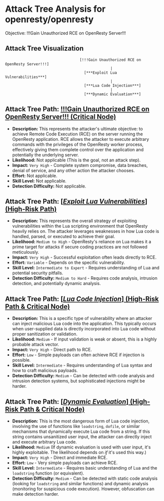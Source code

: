 # Attack Tree Analysis for openresty/openresty

Objective: !!!Gain Unauthorized RCE on OpenResty Server!!!

## Attack Tree Visualization

                                      [!!!Gain Unauthorized RCE on OpenResty Server!!!]
                                                    |
                                        [***Exploit Lua Vulnerabilities***]
                                                    |
                                        [***Lua Code Injection***]
                                                    |
                                        [***Dynamic Evaluation***]

## Attack Tree Path: [!!!Gain Unauthorized RCE on OpenResty Server!!! (Critical Node)](./attack_tree_paths/!!!gain_unauthorized_rce_on_openresty_server!!!__critical_node_.md)

*   **Description:** This represents the attacker's ultimate objective: to achieve Remote Code Execution (RCE) on the server running the OpenResty application. RCE allows the attacker to execute arbitrary commands with the privileges of the OpenResty worker process, effectively giving them complete control over the application and potentially the underlying server.
*   **Likelihood:** Not applicable (This is the goal, not an attack step).
*   **Impact:** `Very High` - Complete system compromise, data breaches, denial of service, and any other action the attacker chooses.
*   **Effort:** Not applicable.
*   **Skill Level:** Not applicable.
*   **Detection Difficulty:** Not applicable.

## Attack Tree Path: [[***Exploit Lua Vulnerabilities***] (High-Risk Path)](./attack_tree_paths/_exploit_lua_vulnerabilities___high-risk_path_.md)

*   **Description:** This represents the overall strategy of exploiting vulnerabilities within the Lua scripting environment that OpenResty heavily relies on.  The attacker leverages weaknesses in how Lua code is handled, parsed, or executed to achieve their goal.
*   **Likelihood:** `Medium to High` - OpenResty's reliance on Lua makes it a prime target for attacks if secure coding practices are not followed meticulously.
*   **Impact:** `Very High` - Successful exploitation often leads directly to RCE.
*   **Effort:** `Variable` - Depends on the specific vulnerability.
*   **Skill Level:** `Intermediate to Expert` - Requires understanding of Lua and potential security pitfalls.
*   **Detection Difficulty:** `Medium to Hard` - Requires code analysis, intrusion detection, and potentially dynamic analysis.

## Attack Tree Path: [[***Lua Code Injection***] (High-Risk Path & Critical Node)](./attack_tree_paths/_lua_code_injection___high-risk_path_&_critical_node_.md)

*   **Description:** This is a specific type of vulnerability where an attacker can inject malicious Lua code into the application. This typically occurs when user-supplied data is directly incorporated into Lua code without proper sanitization or validation.
*   **Likelihood:** `Medium` - If input validation is weak or absent, this is a highly probable attack vector.
*   **Impact:** `Very High` - Direct path to RCE.
*   **Effort:** `Low` - Simple payloads can often achieve RCE if injection is possible.
*   **Skill Level:** `Intermediate` - Requires understanding of Lua syntax and how to craft malicious payloads.
*   **Detection Difficulty:** `Medium` - Can be detected with code analysis and intrusion detection systems, but sophisticated injections might be harder.

## Attack Tree Path: [[***Dynamic Evaluation***] (High-Risk Path & Critical Node)](./attack_tree_paths/_dynamic_evaluation___high-risk_path_&_critical_node_.md)

*   **Description:** This is the most dangerous form of Lua code injection, involving the use of functions like `loadstring`, `dofile`, or similar mechanisms that dynamically execute Lua code from a string. If this string contains unsanitized user input, the attacker can directly inject and execute arbitrary Lua code.
*   **Likelihood:** `Medium` (If dynamic evaluation is used with user input, it's highly exploitable. The likelihood depends on *if* it's used this way.)
*   **Impact:** `Very High` - Direct and immediate RCE.
*   **Effort:** `Low` - Very simple payloads can achieve RCE.
*   **Skill Level:** `Intermediate` - Requires basic understanding of Lua and the `loadstring` function (or equivalent).
*   **Detection Difficulty:** `Medium` - Can be detected with static code analysis (looking for `loadstring` and similar functions) and dynamic analysis (monitoring for suspicious code execution).  However, obfuscation can make detection harder.


